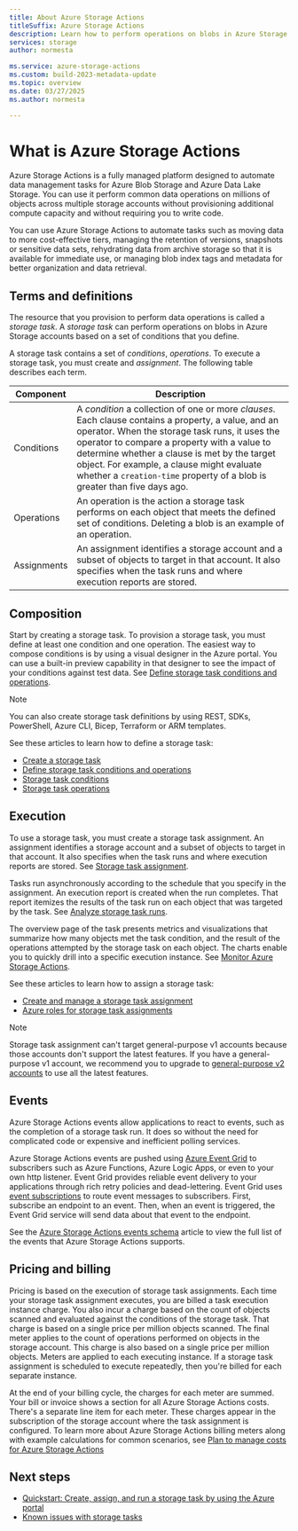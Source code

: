 ```yaml
---
title: About Azure Storage Actions
titleSuffix: Azure Storage Actions
description: Learn how to perform operations on blobs in Azure Storage accounts based on a set of conditions that you define. 
services: storage
author: normesta

ms.service: azure-storage-actions
ms.custom: build-2023-metadata-update
ms.topic: overview
ms.date: 03/27/2025
ms.author: normesta

---
```


# What is Azure Storage Actions

Azure Storage Actions is a fully managed platform designed to automate data management tasks for Azure Blob Storage and Azure Data Lake Storage. You can use it perform common data operations on millions of objects across multiple storage accounts without provisioning additional compute capacity and without requiring you to write code.

You can use Azure Storage Actions to automate tasks such as moving data to more cost-effective tiers, managing the retention of versions, snapshots or sensitive data sets, rehydrating data from archive storage so that it is available for immediate use, or managing blob index tags and metadata for better organization and data retrieval.

## Terms and definitions

The resource that you provision to perform data operations is called a _storage task_. A _storage task_ can perform operations on blobs in Azure Storage accounts based on a set of conditions that you define.

A storage task contains a set of _conditions_, _operations_. To execute a storage task, you must create and _assignment_. The following table describes each term.

| Component | Description |
|---|---|
| Conditions | A _condition_ a collection of one or more _clauses_. Each clause contains a property, a value, and an operator. When the storage task runs, it uses the operator to compare a property with a value to determine whether a clause is met by the target object. For example, a clause might evaluate whether a `creation-time` property of a blob is greater than five days ago. |
| Operations | An operation is the action a storage task performs on each object that meets the defined set of conditions. Deleting a blob is an example of an operation. |
| Assignments | An assignment identifies a storage account and a subset of objects to target in that account. It also specifies when the task runs and where execution reports are stored. |

## Composition

Start by creating a storage task. To provision a storage task, you must define at least one condition and one operation. The easiest way to compose conditions is by using a visual designer in the Azure portal. You can use a built-in preview capability in that designer to see the impact of your conditions against test data. See [Define storage task conditions and operations](storage-tasks/storage-task-conditions-operations-edit.md).

> [!NOTE]
> You can also create storage task definitions by using REST, SDKs, PowerShell, Azure CLI, Bicep, Terraform or ARM templates.
  
See these articles to learn how to define a storage task:

- [Create a storage task](storage-tasks/storage-task-create.md)
- [Define storage task conditions and operations](storage-tasks/storage-task-conditions-operations-edit.md)
- [Storage task conditions](storage-tasks/storage-task-conditions.md)
- [Storage task operations](storage-tasks/storage-task-operations.md)

## Execution

To use a storage task, you must create a storage task assignment. An assignment identifies a storage account and a subset of objects to target in that account. It also specifies when the task runs and where execution reports are stored. See [Storage task assignment](storage-tasks/storage-task-assignment.md).

Tasks run asynchronously according to the schedule that you specify in the assignment. An execution report is created when the run completes. That report itemizes the results of the task run on each object that was targeted by the task. See [Analyze storage task runs](storage-tasks/storage-task-runs.md).

The overview page of the task presents metrics and visualizations that summarize how many objects met the task condition, and the result of the operations attempted by the storage task on each object. The charts enable you to quickly drill into a specific execution instance. See [Monitor Azure Storage Actions](storage-tasks/monitor-storage-tasks.md).

See these articles to learn how to assign a storage task:

- [Create and manage a storage task assignment](storage-tasks/storage-task-assignment-create.md)
- [Azure roles for storage task assignments](storage-tasks/storage-task-authorization-roles.md)

> [!NOTE]
> Storage task assignment can't target general-purpose v1 accounts because those accounts don't support the latest features. If you have a general-purpose v1 account, we recommend you to upgrade to [general-purpose v2 accounts](/azure/well-architected/service-guides/storage-accounts/operational-excellence#design-considerations) to use all the latest features.

## Events

Azure Storage Actions events allow applications to react to events, such as the completion of a storage task run. It does so without the need for complicated code or expensive and inefficient polling services.

Azure Storage Actions events are pushed using [Azure Event Grid](https://azure.microsoft.com/services/event-grid/) to subscribers such as Azure Functions, Azure Logic Apps, or even to your own http listener. Event Grid provides reliable event delivery to your applications through rich retry policies and dead-lettering. Event Grid uses [event subscriptions](../event-grid/concepts.md#event-subscriptions) to route event messages to subscribers. First, subscribe an endpoint to an event. Then, when an event is triggered, the Event Grid service will send data about that event to the endpoint.

See the [Azure Storage Actions events schema](../event-grid/event-schema-storage-actions.md?toc=/azure/storage-actions/toc.json) article to view the full list of the events that Azure Storage Actions supports.

## Pricing and billing

Pricing is based on the execution of storage task assignments. Each time your storage task assignment executes, you are billed a task execution instance charge. You also incur a charge based on the count of objects scanned and evaluated against the conditions of the storage task. That charge is based on a single price per million objects scanned. The final meter applies to the count of operations performed on objects in the storage account. This charge is also based on a single price per million objects. Meters are applied to each executing instance. If a storage task assignment is scheduled to execute repeatedly, then you're billed for each separate instance. 

At the end of your billing cycle, the charges for each meter are summed. Your bill or invoice shows a section for all Azure Storage Actions costs. There's a separate line item for each meter. These charges appear in the subscription of the storage account where the task assignment is configured. To learn more about Azure Storage Actions billing meters along with example calculations for common scenarios, see [Plan to manage costs for Azure Storage Actions](storage-actions-plan-manage-costs.md)

## Next steps

- [Quickstart: Create, assign, and run a storage task by using the Azure portal](storage-tasks/storage-task-quickstart-portal.md)
- [Known issues with storage tasks](storage-tasks/storage-task-known-issues.md)